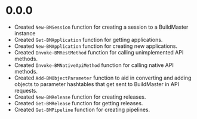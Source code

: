 # 0.0.0

 * Created `New-BMSession` function for creating a session to a BuildMaster instance
 * Created `Get-BMApplication` function for getting applications.
 * Created `New-BMApplication` function for creating new applications.
 * Created `Invoke-BMRestMethod` function for calling unimplemented API methods.
 * Created `Invoke-BMNativeApiMethod` function for calling native API methods.
 * Created `Add-BMObjectParameter` function to aid in converting and adding objects to parameter hashtables that get sent to BuildMaster in API requests.
 * Created `New-BMRelease` function for creating releases.
 * Created `Get-BMRelease` function for getting releases.
 * Created `Get-BMPipeline` function for creating pipelines.

